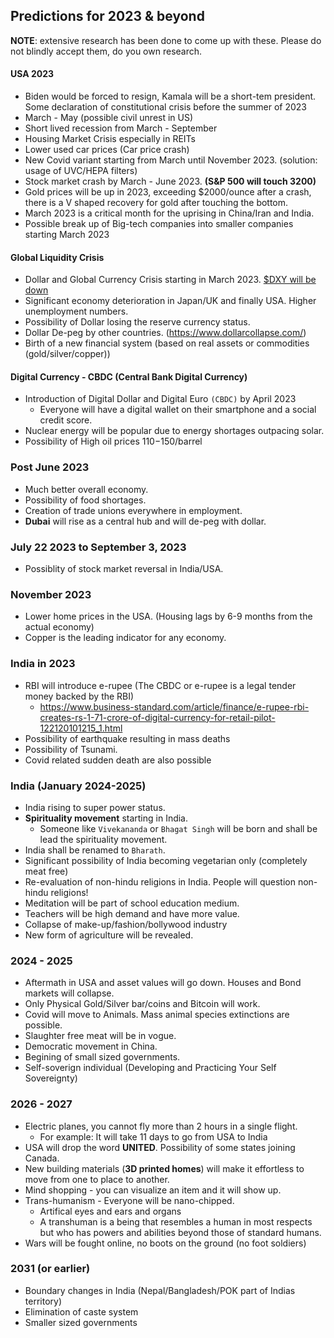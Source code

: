 ## Predictions for 2023 & beyond ###

**NOTE**: extensive research has been done to come up with these. Please do not blindly accept them, do you own research.

#### USA 2023 ####
* Biden would be forced to resign, Kamala will be a short-tem president. Some declaration of constitutional crisis before the summer of 2023
* March - May (possible civil unrest in US)
* Short lived recession from March - September
* Housing Market Crisis especially in REITs
* Lower used car prices (Car price crash)
* New Covid variant starting from March until November 2023. (solution: usage of UVC/HEPA filters)
* Stock market crash by March - June 2023. **(S&P 500 will touch 3200)**
* Gold prices will be up in 2023, exceeding $2000/ounce after a crash, there is a V shaped recovery for gold after touching the bottom. 
* March 2023 is a critical month for the uprising in China/Iran and India.
* Possible break up of Big-tech companies into smaller companies starting March 2023 

#### Global Liquidity Crisis ####

* Dollar and Global Currency Crisis starting in March 2023. [$DXY will be down](https://www.tradingview.com/chart/?symbol=TVC%3ADXY) 
* Significant economy deterioration in Japan/UK and finally USA. Higher unemployment numbers.
* Possibility of Dollar losing the reserve currency status.
* Dollar De-peg by other countries. (https://www.dollarcollapse.com/)
* Birth of a new financial system (based on real assets or commodities (gold/silver/copper))

#### Digital Currency - CBDC (Central Bank Digital Currency) ####

* Introduction of Digital Dollar and Digital Euro `(CBDC)` by April 2023
   - Everyone will have a digital wallet on their smartphone and a social credit score. 
* Nuclear energy will be popular due to energy shortages outpacing solar.
* Possibility of High oil prices $110-$150/barrel

### Post June 2023 ###

* Much better overall economy.
* Possibility of food shortages.
* Creation of trade unions everywhere in employment.
* **Dubai** will rise as a central hub and will de-peg with dollar.

### July 22 2023 to September 3, 2023 ###

* Possiblity of stock market reversal in India/USA.

### November 2023 ###

* Lower home prices in the USA. (Housing lags by 6-9 months from the actual economy)
* Copper is the leading indicator for any economy.

### India in 2023 ###

* RBI will introduce e-rupee (The CBDC or e-rupee is a legal tender money backed by the RBI)
   - https://www.business-standard.com/article/finance/e-rupee-rbi-creates-rs-1-71-crore-of-digital-currency-for-retail-pilot-122120101215_1.html
* Possibility of earthquake resulting in mass deaths
* Possibility of Tsunami.
* Covid related sudden death are also possible

### India (January 2024-2025) ###

* India rising to super power status.
* **Spirituality movement** starting in India.
  - Someone like `Vivekananda` or `Bhagat Singh` will be born and shall be lead the spirituality movement.
* India shall be renamed to `Bharath`.
* Significant possibility of India becoming vegetarian only (completely meat free)
* Re-evaluation of non-hindu religions in India. People will question non-hindu religions!
* Meditation will be part of school education medium.
* Teachers will be high demand and have more value.
* Collapse of make-up/fashion/bollywood industry
* New form of agriculture will be revealed. 

### 2024 - 2025 ###

* Aftermath in USA and asset values will go down. Houses and Bond markets will collapse. 
* Only Physical Gold/Silver bar/coins and Bitcoin will work.
* Covid will move to Animals. Mass animal species extinctions are possible.
* Slaughter free meat will be in vogue.
* Democratic movement in China.
* Begining of small sized governments.
* Self-soverign individual (Developing and Practicing Your Self Sovereignty)

### 2026 - 2027 ###

* Electric planes, you cannot fly more than 2 hours in a single flight.
   - For example: It will take 11 days to go from USA to India
* USA will drop the word **UNITED**. Possibility of some states joining Canada.
* New building materials (**3D printed homes**) will make it effortless to move from one to place to another.
* Mind shopping - you can visualize an item and it will show up.
* Trans-humanism - Everyone will be nano-chipped. 
   - Artifical eyes and ears and organs
   - A transhuman is a being that resembles a human in most respects but who has powers and abilities beyond those of standard humans.
* Wars will be fought online, no boots on the ground (no foot soldiers)

### 2031 (or earlier) ###

* Boundary changes in India (Nepal/Bangladesh/POK part of Indias territory)
* Elimination of caste system 
* Smaller sized governments

